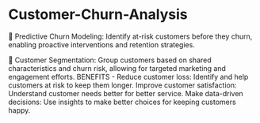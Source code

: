 # Customer-Churn-Analysis
📌 Predictive Churn Modeling: Identify at-risk customers before they churn, enabling proactive interventions and retention strategies. 

📌 Customer Segmentation: Group customers based on shared characteristics and churn risk, allowing for targeted marketing and engagement efforts.
BENEFITS -
Reduce customer loss: Identify and help customers at risk to keep them longer.
Improve customer satisfaction: Understand customer needs better for better service.
Make data-driven decisions: Use insights to make better choices for keeping customers happy.
